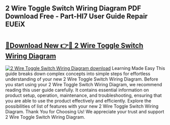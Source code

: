 ## 2 Wire Toggle Switch Wiring Diagram PDF Download Free - Part-Hl7 User Guide Repair EUEiX

# <h2><a href="http://dfmyg1z.blite.top/?on=2+Wire+Toggle+Switch+Wiring+Diagram">🔗Download New 👉🔴 2 Wire Toggle Switch Wiring Diagram</a></h2>

[![2 Wire Toggle Switch Wiring Diagram download](https://i.imgur.com/lujVjoI.png)](http://dfmyg1z.blite.top/?on=2+Wire+Toggle+Switch+Wiring+Diagram)
Learning Made Easy This guide breaks down complex concepts into simple steps for effortless understanding of your new 2 Wire Toggle Switch Wiring Diagram. Before you start using your 2 Wire Toggle Switch Wiring Diagram, we recommend reading this user guide carefully. It contains essential information on product setup, operation, maintenance, and troubleshooting, ensuring that you are able to use the product effectively and efficiently. Explore the possibilities of list of features with your new 2 Wire Toggle Switch Wiring Diagram. Thank You for Choosing Us! We appreciate your trust and support 2 Wire Toggle Switch Wiring Diagram.
